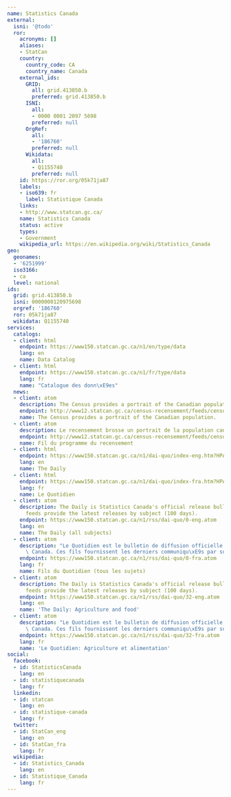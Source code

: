 ```yaml
---
name: Statistics Canada
external:
  isni: '@todo'
  ror:
    acronyms: []
    aliases:
    - StatCan
    country:
      country_code: CA
      country_name: Canada
    external_ids:
      GRID:
        all: grid.413850.b
        preferred: grid.413850.b
      ISNI:
        all:
        - 0000 0001 2097 5698
        preferred: null
      OrgRef:
        all:
        - '186760'
        preferred: null
      Wikidata:
        all:
        - Q1155740
        preferred: null
    id: https://ror.org/05k71ja87
    labels:
    - iso639: fr
      label: Statistique Canada
    links:
    - http://www.statcan.gc.ca/
    name: Statistics Canada
    status: active
    types:
    - Government
    wikipedia_url: https://en.wikipedia.org/wiki/Statistics_Canada
geo:
  geonames:
  - '6251999'
  iso3166:
  - ca
  level: national
ids:
  grid: grid.413850.b
  isni: 0000000120975698
  orgref: '186760'
  ror: 05k71ja87
  wikidata: Q1155740
services:
  catalogs:
  - client: html
    endpoint: https://www150.statcan.gc.ca/n1/en/type/data
    lang: en
    name: Data Catalog
  - client: html
    endpoint: https://www150.statcan.gc.ca/n1/fr/type/data
    lang: fr
    name: "Catalogue des donn\xE9es"
  news:
  - client: atom
    description: The Census provides a portrait of the Canadian population.
    endpoint: http://www12.statcan.gc.ca/census-recensement/feeds/censusnews-nouvellesrecensement-eng.atom
    name: The Census provides a portrait of the Canadian population.
  - client: atom
    description: Le recensement brosse un portrait de la population canadienne.
    endpoint: http://www12.statcan.gc.ca/census-recensement/feeds/censusnews-nouvellesrecensement-fra.atom
    name: Fil du programme du recensement
  - client: html
    endpoint: https://www150.statcan.gc.ca/n1/dai-quo/index-eng.htm?HPA=1
    lang: en
    name: The Daily
  - client: html
    endpoint: https://www150.statcan.gc.ca/n1/dai-quo/index-fra.htm?HPA=1
    lang: fr
    name: Le Quotidien
  - client: atom
    description: The Daily is Statistics Canada's official release bulletin. These
      feeds provide the latest releases by subject (100 days).
    endpoint: https://www150.statcan.gc.ca/n1/rss/dai-quo/0-eng.atom
    lang: en
    name: The Daily (all subjects)
  - client: atom
    description: "Le Quotidien est le bulletin de diffusion officielle de Statistique\
      \ Canada. Ces fils fournissent les derniers communiqu\xE9s par sujet (100 jours)."
    endpoint: https://www150.statcan.gc.ca/n1/rss/dai-quo/0-fra.atom
    lang: fr
    name: Fils du Quotidien (tous les sujets)
  - client: atom
    description: The Daily is Statistics Canada's official release bulletin. These
      feeds provide the latest releases by subject (100 days).
    endpoint: https://www150.statcan.gc.ca/n1/rss/dai-quo/32-eng.atom
    lang: en
    name: 'The Daily: Agriculture and food'
  - client: atom
    description: "Le Quotidien est le bulletin de diffusion officielle de Statistique\
      \ Canada. Ces fils fournissent les derniers communiqu\xE9s par sujet (100 jours)."
    endpoint: https://www150.statcan.gc.ca/n1/rss/dai-quo/32-fra.atom
    lang: fr
    name: 'Le Quotidien: Agriculture et alimentation'
social:
  facebook:
  - id: StatisticsCanada
    lang: en
  - id: statistiquecanada
    lang: fr
  linkedin:
  - id: statcan
    lang: en
  - id: statistique-canada
    lang: fr
  twitter:
  - id: StatCan_eng
    lang: en
  - id: StatCan_fra
    lang: fr
  wikipedia:
  - id: Statistics_Canada
    lang: en
  - id: Statistique_Canada
    lang: fr
---
```

